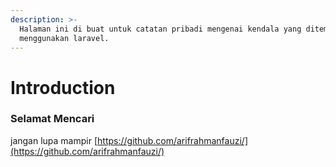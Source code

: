 ```yaml
---
description: >-
  Halaman ini di buat untuk catatan pribadi mengenai kendala yang ditemui saat
  menggunakan laravel.
---
```


# Introduction

### Selamat Mencari

jangan lupa mampir [https://github.com/arifrahmanfauzi/](https://github.com/arifrahmanfauzi/)

